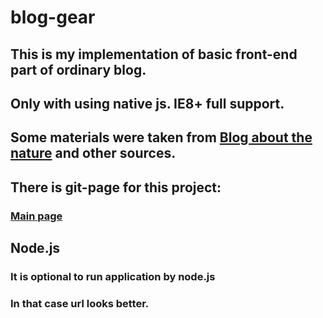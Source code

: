 # blog-gear
## This is my implementation of basic front-end part of ordinary blog.
## Only with using native js. IE8+ full support.

## Some materials were taken from [Blog about the nature](https://www.rmk.ee/orghanizatsiia/blog) and other sources.

## There is git-page for this project:
### [Main page](https://xilaraux.github.io/blog-gear/)

## Node.js
### It is optional to run application by node.js
### In that case url looks better.